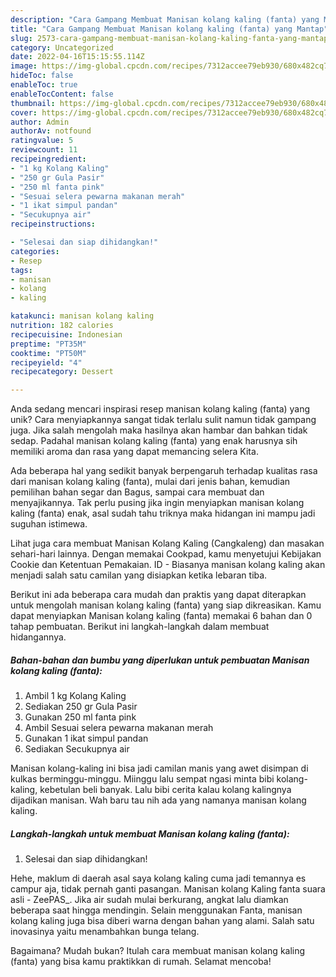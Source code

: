 ```yaml
---
description: "Cara Gampang Membuat Manisan kolang kaling (fanta) yang Mantap"
title: "Cara Gampang Membuat Manisan kolang kaling (fanta) yang Mantap"
slug: 2573-cara-gampang-membuat-manisan-kolang-kaling-fanta-yang-mantap
category: Uncategorized
date: 2022-04-16T15:15:55.114Z
image: https://img-global.cpcdn.com/recipes/7312accee79eb930/680x482cq70/manisan-kolang-kaling-fanta-foto-resep-utama.jpg
hideToc: false
enableToc: true
enableTocContent: false
thumbnail: https://img-global.cpcdn.com/recipes/7312accee79eb930/680x482cq70/manisan-kolang-kaling-fanta-foto-resep-utama.jpg
cover: https://img-global.cpcdn.com/recipes/7312accee79eb930/680x482cq70/manisan-kolang-kaling-fanta-foto-resep-utama.jpg
author: Admin
authorAv: notfound
ratingvalue: 5
reviewcount: 11
recipeingredient:
- "1 kg Kolang Kaling"
- "250 gr Gula Pasir"
- "250 ml fanta pink"
- "Sesuai selera pewarna makanan merah"
- "1 ikat simpul pandan"
- "Secukupnya air"
recipeinstructions:

- "Selesai dan siap dihidangkan!"
categories:
- Resep
tags:
- manisan
- kolang
- kaling

katakunci: manisan kolang kaling 
nutrition: 182 calories
recipecuisine: Indonesian
preptime: "PT35M"
cooktime: "PT50M"
recipeyield: "4"
recipecategory: Dessert

---
```





Anda sedang mencari inspirasi resep manisan kolang kaling (fanta) yang unik? Cara menyiapkannya sangat tidak terlalu sulit namun tidak gampang juga. Jika salah mengolah maka hasilnya akan hambar dan bahkan tidak sedap. Padahal manisan kolang kaling (fanta) yang enak harusnya sih memiliki aroma dan rasa yang dapat memancing selera Kita.





Ada beberapa hal yang sedikit banyak berpengaruh terhadap kualitas rasa dari manisan kolang kaling (fanta), mulai dari jenis bahan, kemudian pemilihan bahan segar dan Bagus, sampai cara membuat dan menyajikannya. Tak perlu pusing jika ingin menyiapkan manisan kolang kaling (fanta) enak,      asal sudah tahu triknya maka hidangan ini mampu jadi suguhan istimewa.














Lihat juga cara membuat Manisan Kolang Kaling (Cangkaleng) dan masakan sehari-hari lainnya. Dengan memakai Cookpad, kamu menyetujui Kebijakan Cookie dan Ketentuan Pemakaian. ID - Biasanya manisan kolang kaling akan menjadi salah satu camilan yang disiapkan ketika lebaran tiba.






Berikut ini ada beberapa cara mudah dan praktis yang dapat diterapkan untuk mengolah manisan kolang kaling (fanta) yang siap dikreasikan. Kamu dapat menyiapkan Manisan kolang kaling (fanta) memakai 6 bahan dan 0 tahap pembuatan. Berikut ini langkah-langkah dalam membuat hidangannya.

<!--inarticleads1-->

##### Bahan-bahan dan bumbu yang diperlukan untuk pembuatan Manisan kolang kaling (fanta):

1. Ambil 1 kg Kolang Kaling
1. Sediakan 250 gr Gula Pasir
1. Gunakan 250 ml fanta pink
1. Ambil Sesuai selera pewarna makanan merah
1. Gunakan 1 ikat simpul pandan
1. Sediakan Secukupnya air


Manisan kolang-kaling ini bisa jadi camilan manis yang awet disimpan di kulkas berminggu-minggu. Miinggu lalu sempat ngasi minta bibi kolang-kaling, kebetulan beli banyak. Lalu bibi cerita kalau kolang kalingnya dijadikan manisan. Wah baru tau nih ada yang namanya manisan kolang kaling. 

<!--inarticleads2-->

##### Langkah-langkah untuk membuat Manisan kolang kaling (fanta):


1. Selesai dan siap dihidangkan!

Hehe, maklum di daerah asal saya kolang kaling cuma jadi temannya es campur aja, tidak pernah ganti pasangan. Manisan kolang Kaling fanta suara asli - ZeePAS_. Jika air sudah mulai berkurang, angkat lalu diamkan beberapa saat hingga mendingin. Selain menggunakan Fanta, manisan kolang kaling juga bisa diberi warna dengan bahan yang alami. Salah satu inovasinya yaitu menambahkan bunga telang. 

Bagaimana? Mudah bukan? Itulah cara membuat manisan kolang kaling (fanta) yang bisa kamu praktikkan di rumah. Selamat mencoba!
